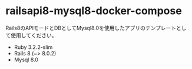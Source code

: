 # railsapi8-mysql8-docker-compose

Rails8のAPIモードとDBとしてMysql8.0を使用したアプリのテンプレートとして使用してください。

- Ruby 3.2.2-slim
- Rails 8 (~> 8.0.2)
- Mysql 8.0

